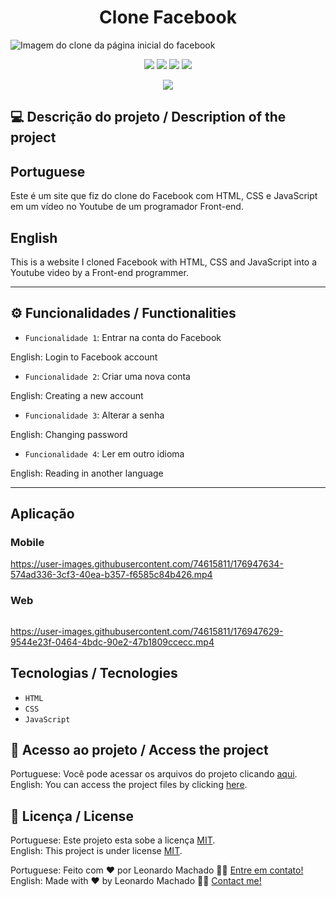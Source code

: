 <h1 align="center">Clone Facebook</h1>

<img src="https://user-images.githubusercontent.com/74615811/176946585-9b05472e-c1ce-4a94-8410-f294a3eb8f3b.png" alt="Imagem do clone da página inicial do facebook">

<p align="center">
<img src="https://camo.githubusercontent.com/31ddbceac85190c41164841d133e4056da4d4ce57a1a3a8c7cbf40bff1cf71ed/68747470733a2f2f696d672e736869656c64732e696f2f6769746875622f6c6963656e73652f64726f70626f782f64726f70626f782d73646b2d6a617661">
<img src="https://user-images.githubusercontent.com/74615811/176503364-50b5ee48-3d6d-4ab3-ae4b-e6fb7724296b.svg">
<img src="https://user-images.githubusercontent.com/74615811/176503773-dd0bc4ec-fbde-4e70-80d6-9695ff5ef67c.svg">
<img src="https://img.shields.io/badge/Done%20by-Leonardo Machado-%df0000">
</p>

<p align="center">
<img src="http://img.shields.io/static/v1?label=STATUS&message=%20FINISHED&color=GREEN&style=for-the-badge"/>
</p>

## 💻 Descrição do projeto / Description of the project

<h2>Portuguese</h2> Este é um site que fiz do clone do Facebook com HTML, CSS e JavaScript em um vídeo no Youtube de um programador Front-end. <br>

<h2>English</h2> This is a website I cloned Facebook with HTML, CSS and JavaScript into a Youtube video by a Front-end programmer.

---

## ⚙️ Funcionalidades / Functionalities
- `Funcionalidade 1`: Entrar na conta do Facebook
        
English: Login to Facebook account

- `Funcionalidade 2`: Criar uma nova conta

English: Creating a new account

- `Funcionalidade 3`: Alterar a senha

English: Changing password

- `Funcionalidade 4`: Ler em outro idioma

English: Reading in another language

---
## Aplicação

### Mobile

<p align="center">

https://user-images.githubusercontent.com/74615811/176947634-574ad336-3cf3-40ea-b357-f6585c84b426.mp4

</p>

### Web

<p align="center" style="display: flex; align-items: flex-start; justify-content: center;">

https://user-images.githubusercontent.com/74615811/176947629-9544e23f-0464-4bdc-90e2-47b1809ccecc.mp4

</p>

## Tecnologias / Tecnologies
- ``HTML``
- ``CSS``
- ``JavaScript``

## 📁 Acesso ao projeto / Access the project

Portuguese: Você pode acessar os arquivos do projeto clicando [aqui](https://github.com/LeonardoMancilha/Facebook/find/main). <br>
English: You can access the project files by clicking [here](https://github.com/LeonardoMancilha/Facebook/find/main).

## 📝 Licença / License

Portuguese: Este projeto esta sobe a licença [MIT](./LICENSE). <br>
English: This project is under license [MIT](./LICENSE).

Portuguese: Feito com ❤️ por Leonardo Machado 👋🏽 [Entre em contato!](https://www.linkedin.com/in/leonardomancilha/) <br>
English: Made with ❤️ by Leonardo Machado 👋🏽 [Contact me!](https://www.linkedin.com/in/leonardomancilha/)
